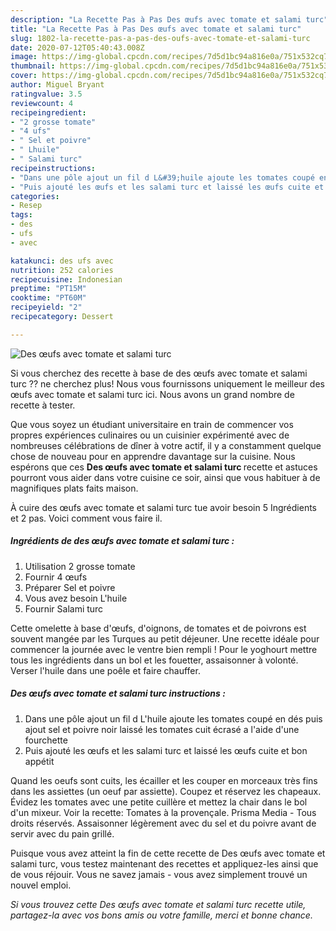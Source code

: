 ```yaml
---
description: "La Recette Pas à Pas Des œufs avec tomate et salami turc"
title: "La Recette Pas à Pas Des œufs avec tomate et salami turc"
slug: 1802-la-recette-pas-a-pas-des-oufs-avec-tomate-et-salami-turc
date: 2020-07-12T05:40:43.008Z
image: https://img-global.cpcdn.com/recipes/7d5d1bc94a816e0a/751x532cq70/des-oeufs-avec-tomate-et-salami-turc-photo-principale-de-la-recette.jpg
thumbnail: https://img-global.cpcdn.com/recipes/7d5d1bc94a816e0a/751x532cq70/des-oeufs-avec-tomate-et-salami-turc-photo-principale-de-la-recette.jpg
cover: https://img-global.cpcdn.com/recipes/7d5d1bc94a816e0a/751x532cq70/des-oeufs-avec-tomate-et-salami-turc-photo-principale-de-la-recette.jpg
author: Miguel Bryant
ratingvalue: 3.5
reviewcount: 4
recipeingredient:
- "2 grosse tomate"
- "4 ufs"
- " Sel et poivre"
- " Lhuile"
- " Salami turc"
recipeinstructions:
- "Dans une pôle ajout un fil d L&#39;huile ajoute les tomates coupé en dés puis ajout sel et poivre noir laissé les tomates cuit écrasé a l&#39;aide d&#39;une fourchette"
- "Puis ajouté les œufs et les salami turc et laissé les œufs cuite et bon appétit"
categories:
- Resep
tags:
- des
- ufs
- avec

katakunci: des ufs avec 
nutrition: 252 calories
recipecuisine: Indonesian
preptime: "PT15M"
cooktime: "PT60M"
recipeyield: "2"
recipecategory: Dessert

---
```



![Des œufs avec tomate et salami turc](https://img-global.cpcdn.com/recipes/7d5d1bc94a816e0a/751x532cq70/des-oeufs-avec-tomate-et-salami-turc-photo-principale-de-la-recette.jpg)

Si vous cherchez des recette à base de des œufs avec tomate et salami turc ?? ne cherchez plus! Nous vous fournissons uniquement le meilleur des œufs avec tomate et salami turc ici. Nous avons un grand nombre de recette à tester.

Que vous soyez un étudiant universitaire en train de commencer vos propres expériences culinaires ou un cuisinier expérimenté avec de nombreuses célébrations de dîner à votre actif, il y a constamment quelque chose de nouveau pour en apprendre davantage sur la cuisine. Nous espérons que ces <strong> Des œufs avec tomate et salami turc </strong> recette et astuces pourront vous aider dans votre cuisine ce soir, ainsi que vous habituer à de magnifiques plats faits maison.

<!--inarticleads1-->

À cuire des œufs avec tomate et salami turc tue avoir besoin 5 Ingrédients et 2 pas. Voici comment vous faire il.

##### Ingrédients de des œufs avec tomate et salami turc :

1. Utilisation 2 grosse tomate
1. Fournir 4 œufs
1. Préparer  Sel et poivre
1. Vous avez besoin  L&#39;huile
1. Fournir  Salami turc


Cette omelette à base d&#39;œufs, d&#39;oignons, de tomates et de poivrons est souvent mangée par les Turques au petit déjeuner. Une recette idéale pour commencer la journée avec le ventre bien rempli ! Pour le yoghourt mettre tous les ingrédients dans un bol et les fouetter, assaisonner à volonté. Verser l&#39;huile dans une poêle et faire chauffer. 

<!--inarticleads2-->

##### Des œufs avec tomate et salami turc instructions :

1. Dans une pôle ajout un fil d L&#39;huile ajoute les tomates coupé en dés puis ajout sel et poivre noir laissé les tomates cuit écrasé a l&#39;aide d&#39;une fourchette
1. Puis ajouté les œufs et les salami turc et laissé les œufs cuite et bon appétit


Quand les oeufs sont cuits, les écailler et les couper en morceaux très fins dans les assiettes (un oeuf par assiette). Coupez et réservez les chapeaux. Évidez les tomates avec une petite cuillère et mettez la chair dans le bol d&#39;un mixeur. Voir la recette: Tomates à la provençale. Prisma Media - Tous droits réservés. Assaisonner légèrement avec du sel et du poivre avant de servir avec du pain grillé. 

<!--inarticleads1-->

<p>
Puisque vous avez atteint la fin de cette recette de Des œufs avec tomate et salami turc, vous testez maintenant des recettes et appliquez-les ainsi que de vous réjouir. Vous ne savez jamais - vous avez simplement trouvé un nouvel emploi.
</p>

<p>
<i>Si vous trouvez cette Des œufs avec tomate et salami turc recette utile, partagez-la avec vos bons amis ou votre famille, merci et bonne chance.</i>
</p>
